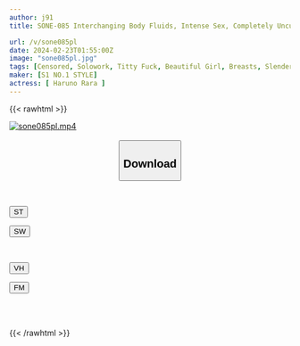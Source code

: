 ```yaml
---
author: j91
title: SONE-085 Interchanging Body Fluids, Intense Sex, Completely Uncut AV Retirement Special, Rara Haruno

url: /v/sone085pl
date: 2024-02-23T01:55:00Z
image: "sone085pl.jpg"
tags: [Censored, Solowork, Titty Fuck, Beautiful Girl, Breasts, Slender, Kiss	]
maker: [S1 NO.1 STYLE]
actress: [ Haruno Rara ]
---
```



{{< rawhtml >}}

<div class="video" data-videoid="xbpVWWReGvfqGd">
    <a href="javascript:;">
        <img src="/v/sone085pl/sone085pl.jpg" width="WIDTH" height="HEIGHT" alt="sone085pl.mp4" loading="lazy">
    </a>
</div>

<script type="text/javascript" src="https://j91.asia/asset/on-demand-st.js"></script>

<br>
  <link rel="stylesheet" href="https://j91.asia/asset/bs5.css">
  
  <center>
  <button class="btn btn-primary" type="button" data-bs-toggle="collapse" data-bs-target=".multi-collapse" aria-expanded="false" aria-controls="multiCollapseExample1 multiCollapseExample2"><h2>Download</h2></button></center>
</p>
<div class="row">
  <div class="col">
    <div class="collapse multi-collapse" id="multiCollapseExample1">
      <div class="card card-body">
	      	      <br>
<div class="buttons">  
<p><a href="https://streamtape.to/v/xbpVWWReGvfqGd" target="_blank"><button class="btn-hover color-3"><i class="fa fa-download"></i> ST</button></a></p>
<p><a href="https://cdnwish.com/p087awx61keh" target="_blank"><button class="btn-hover color-2"><i class="fa fa-download"></i> SW</button></a></p></div>
    </div>
  </div>
</div>
  <div class="col">
    <div class="collapse multi-collapse" id="multiCollapseExample2">
      <div class="card card-body">
	      <br>
<div class="buttons">
<p><a href="javascript:;"><button class="btn-hover color-9"><i class="fa fa-download"></i> VH</button></a></p>
<p><a href="javascript:;"><button class="btn-hover color-8"><i class="fa fa-download"></i> FM</button></a></p></div>
<br><br>
      </div>
    </div>
  </div>
</div>

{{< /rawhtml >}}
